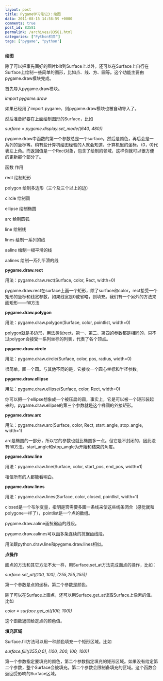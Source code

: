 ```yaml
---
layout: post
title: Pygame学习笔记3：绘图
data: 2011-08-15 14:58:59 +0000
comments: true
post_id: 83581
permalink: /archives/83581.html
categories: ["Python栏目"]
tags: ["pygame", "python"]
---
```


<strong>绘图</strong>

除了可以把事先画好的图片blit到Surface上以外，还可以在Surface上自行在Surface上绘制一些简单的图形，比如点、线、方、圆等。这个功能主要由pygame.draw模块完成。

首先导入pygame.draw模块。

<em>import pygame.draw</em>

如果已经用了import pygame，则pygame.draw模块也被自动导入了。

然后准备好要在上面绘制图形的Surface，比如

<em>surface = pygame.display.set_mode((640, 480))</em>

pygame.draw中函数的第一个参数总是一个surface，然后是颜色，再后会是一系列的坐标等。稍有些计算机绘图经验的人就会知道，计算机里的坐标，(0，0)代表左上角。而返回值是一个Rect对象，包含了绘制的领域，这样你就可以很方便的更新那个部分了。

函数<span> </span> 作用

rect<span> </span> 绘制矩形

polygon<span> </span>绘制多边形（三个及三个以上的边）

circle<span> </span> 绘制圆

ellipse<span> </span> 绘制椭圆

arc<span> </span> 绘制圆弧

line<span> </span> 绘制线

lines<span> </span> 绘制一系列的线

aaline<span> </span> 绘制一根平滑的线

aalines<span> </span> 绘制一系列平滑的线

<strong>pygame.draw.rect</strong>

用法：pygame.draw.rect(Surface, color, Rect, width=0)

pygame.draw.rect在surface上画一个矩形，除了surface和color，rect接受一个矩形的坐标和线宽参数，如果线宽是0或省略，则填充。我们有一个另外的方法来画矩形——fill方法

<strong>pygame.draw.polygon</strong>

用法：pygame.draw.polygon(Surface, color, pointlist, width=0)

polygon就是多边形，用法类似rect，第一、第二、第四的参数都是相同的，只不过polygon会接受一系列坐标的列表，代表了各个顶点。

<strong>pygame.draw.circle</strong>

用法：pygame.draw.circle(Surface, color, pos, radius, width=0)

很简单，画一个圆。与其他不同的是，它接收一个圆心坐标和半径参数。

<strong>pygame.draw.ellipse</strong>

用法：pygame.draw.ellipse(Surface, color, Rect, width=0)

你可以把一个ellipse想象成一个被压扁的圆，事实上，它是可以被一个矩形装起来的。pygame.draw.ellipse的第三个参数就是这个椭圆的外接矩形。

<strong>pygame.draw.arc</strong>

用法：pygame.draw.arc(Surface, color, Rect, start_angle, stop_angle, width=1)

arc是椭圆的一部分，所以它的参数也就比椭圆多一点。但它是不封闭的，因此没有fill方法。start_angle和stop_angle为开始和结束的角度。

<strong>pygame.draw.line</strong>

用法：pygame.draw.line(Surface, color, start_pos, end_pos, width=1)

相信所有的人都能看明白。

<strong>pygame.draw.lines</strong>

用法：pygame.draw.lines(Surface, color, closed, pointlist, width=1)

closed是一个布尔变量，指明是否需要多画一条线来使这些线条闭合（感觉就和polygone一样了），pointlist是一个点的数组。

pygame.draw.aaline画抗锯齿的线段。

pygame.draw.aalines可以画多条连续的抗锯齿线段。

用法跟python.draw.line和pygame.draw.lines相似。

<strong>点操作</strong>

画点的方法和其它方法不太一样，用Surface.set_at方法完成画点的操作，比如：

<em>surface.set_at((100, 100), (255,255,255))</em>

第一个参数是点的坐标，第二个参数是颜色。

除了可以在Surface上画点，还可以用Surface.get_at读取Surface上像素的值。比如

<em>color = surface.get_at((100, 100))</em>

这个函数返回给定点的颜色值。

<strong>填充区域</strong>

Surface.fill方法可以用一种颜色填充一个矩形区域。比如

<em>surface.fill((255,0,0), (100, 200, 100, 100))</em>

第一个参数指定要填充的颜色，第二个参数指定填充的矩形区域。如果没有给定第二个参数，整个Surface会被填充。第二个参数会限制备填充的区域。这个函数会返回受影响的Surface区域。
